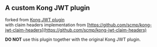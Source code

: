 ## A custom Kong JWT plugin
  
forked from [Kong JWT plugin](https://github.com/Kong/kong/tree/master/kong/plugins/jwt)  
with claim headers implementation from [https://github.com/scmp/kong-jwt-claim-headers](https://github.com/scmp/kong-jwt-claim-headers)  

**DO NOT** use this plugin together with the original Kong JWT plugin.

